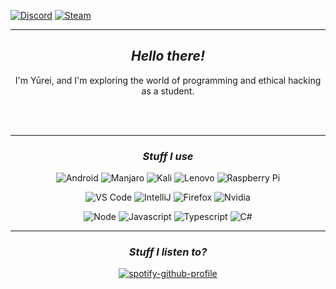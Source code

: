 [![Discord](https://img.shields.io/badge/Discord-121212?style=social&logo=discord)](https://discord.com/users/653082608871276584)
[![Steam](https://img.shields.io/badge/steam-121212?style=social&logo=steam)](https://steamcommunity.com/id/yurei_dll)

---

<div align="center">
    <!-- I kinda hacked MD here lol -->
    <div>
</div>

## _Hello there!_

I'm Yūrei, and I'm exploring the world of programming and ethical hacking as a student.

<p><br></br></p>

---

### _Stuff I use_

![Android](https://img.shields.io/badge/Android-05150C?style=flat-square&logo=android)
![Manjaro](https://img.shields.io/badge/Manjaro-121212?style=flat-square&logo=manjaro)
![Kali](https://img.shields.io/badge/Kali%20Linux-fdfdfc?style=flat-square&logo=kali-linux)
![Lenovo](https://img.shields.io/badge/Lenovo-E2231A?style=flat-square&logo=lenovo)
![Raspberry Pi](https://img.shields.io/badge/-Raspberry-A22846?style=flat-square&logo=Raspberry-Pi)


![VS Code](https://img.shields.io/badge/-VS%20Code-007ACC?style=flat-square&logo=visual-studio-code)
![IntelliJ](https://img.shields.io/badge/-IntelliJ%20IDEA-121212?style=flat-square&logo=jetbrains)
![Firefox](https://img.shields.io/badge/Firefox-121212?style=flat-square&logo=firefox)
![Nvidia](https://img.shields.io/badge/Nvidia-121212?style=flat-square&logo=nvidia)

![Node](https://img.shields.io/badge/Node%2ejs-121212?style=flat-square&logo=node%2ejs)
![Javascript](https://img.shields.io/badge/Javascript-121212?style=flat-square&logo=javascript)
![Typescript](https://img.shields.io/badge/Typescript-121212?style=flat-square&logo=typescript)
![C#](https://img.shields.io/badge/C%23-121212?style=flat-square&logo=c-sharp)


---
### _Stuff I listen to?_
[![spotify-github-profile](https://spotify-github-profile.vercel.app/api/view?uid=enu8m1q6ipzow1l1lh2coc33p&cover_image=true&theme=natemoo-re&bar_color=53b14f&bar_color_cover=false)](https://github.com/kittinan/spotify-github-profile)

